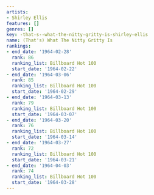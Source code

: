 ```yaml
---
artists:
- Shirley Ellis
features: []
genres: []
key: -that-s--what-the-nitty-gritty-is-shirley-ellis
name: (That's) What The Nitty Gritty Is
rankings:
- end_date: '1964-02-28'
  rank: 86
  ranking_list: Billboard Hot 100
  start_date: '1964-02-22'
- end_date: '1964-03-06'
  rank: 85
  ranking_list: Billboard Hot 100
  start_date: '1964-02-29'
- end_date: '1964-03-13'
  rank: 79
  ranking_list: Billboard Hot 100
  start_date: '1964-03-07'
- end_date: '1964-03-20'
  rank: 76
  ranking_list: Billboard Hot 100
  start_date: '1964-03-14'
- end_date: '1964-03-27'
  rank: 72
  ranking_list: Billboard Hot 100
  start_date: '1964-03-21'
- end_date: '1964-04-03'
  rank: 74
  ranking_list: Billboard Hot 100
  start_date: '1964-03-28'
---
```


